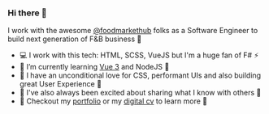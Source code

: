 ### Hi there 👋

I work with the awesome [@foodmarkethub](https://foodmarkethub.com/) folks as a Software Engineer to build next generation of F&B business 🍱

- :computer: I work with this tech: HTML, SCSS, VueJS but I'm a huge fan of F# ⚡️
- 🌱 I’m currently learning [Vue 3](https://github.com/zeshhaan/learning-vue3) and NodeJS 💚
- 🔭 I have an unconditional love for CSS, performant UIs and also building great User Experience 🌃
- 🤝 I've also always been excited about sharing what I know with others 💎
- 📜 Checkout my [portfolio](https://zeshhaan.github.io/portfolio/) or my [digital cv](https://read.cv/zeeshan) to learn more 🍿

<!--
**zeshhaan/zeshhaan** is a ✨ _special_ ✨ repository because its `README.md` (this file) appears on your GitHub profile.

Here are some ideas to get you started:

- 🔭 I’m currently working on ...
- :globe_with_meridians:

- 👯 I’m looking to collaborate on ...
- 🤔 I’m looking for help with ...
- 💬 Ask me about ...
- 🤟 I enjoy coding in VueJS and am looking for an opportunity where I can get to work on it.
- 📫 How to reach me: ...
- 📜 Checkout my [portfolio](https://read.cv/zeeshan) to learn more
- ⚡ Fun fact: I am yearning to learn F# code.
- - 🤔 I’m looking for help with a NextJS project mapping data from a JSON file. Still figuring it out 😇
- 😄 Pronouns: ...
- ⚡ Fun fact: ...
-->
